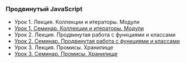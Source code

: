 ### Продвинутый JavaScript

- Урок 1. Лекция. Коллекции и итераторы. Модули
- [Урок 1. Семинар. Коллекции и итераторы. Модули](lesson_1)
- Урок 2. Лекция. Продвинутая работа с функциями и классами
- [Урок 2. Семинар. Продвинутая работа с функциями и классами](lesson_2)
- Урок 3. Лекция. Промисы. Хранилище
- [Урок 3. Семинар. Промисы. Хранилище](lesson_3)